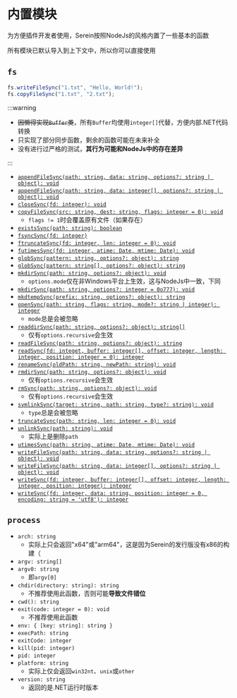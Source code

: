 # 内置模块

为方便插件开发者使用，Serein按照NodeJs的风格内置了一些基本的函数

所有模块已默认导入到上下文中，所以你可以直接使用

## `fs`

```ts title="示例"
fs.writeFileSync("1.txt", "Hello, World!");
fs.copyFileSync("1.txt", "2.txt");
```

:::warning

- ~~因懒得实现`Buffer`类~~，所有`Buffer`均使用`integer[]`代替，方便内部.NET代码转换
- 只实现了部分同步函数，剩余的函数可能在未来补全
- 没有进行过严格的测试，**其行为可能和NodeJs中的存在差异**

:::

- [`appendFileSync(path: string, data: string, options?: string | object): void`](https://nodejs.org/docs/latest/api/fs.html#fsappendfilesyncpath-data-options)
- [`appendFileSync(path: string, data: integer[], options?: string | object): void`](https://nodejs.org/docs/latest/api/fs.html#fsappendfilesyncpath-data-options)
- [`closeSync(fd: integer): void`](https://nodejs.org/docs/latest/api/fs.html#fsclosesyncfd)
- [`copyFileSync(src: string, dest: string, flags: integer = 0): void`](https://nodejs.org/docs/latest/api/fs.html#fscopyfilesyncsrc-dest-mode)
  - `flags != 1`时会覆盖原有文件（如果存在）
- [`existsSync(path: string): boolean`](https://nodejs.org/docs/latest/api/fs.html#fsexistssyncpath)
- [`fsyncSync(fd: integer)`](https://nodejs.org/docs/latest/api/fs.html#fsfsyncsyncfd)
- [`ftruncateSync(fd: integer, len: integer = 0): void`](https://nodejs.org/docs/latest/api/fs.html#fsftruncatesyncfd-len)
- [`futimesSync(fd: integer, atime: Date, mtime: Date): void`](https://nodejs.org/docs/latest/api/fs.html#fsfutimessyncfd-atime-mtime)
- [`globSync(pattern: string, options?: object): string`](https://nodejs.org/docs/latest/api/fs.html#fsglobsyncpattern-options)
- [`globSync(pattern: string[], options?: object): string`](https://nodejs.org/docs/latest/api/fs.html#fsglobsyncpattern-options)
- [`mkdirSync(path: string, options?: object): void`](https://nodejs.org/docs/latest/api/fs.html#fsmkdirsyncpath-options)
  - `options.mode`仅在非Windows平台上生效，这与NodeJs中一致，下同
- [`mkdirSync(path: string, options?: integer = 0o777): void`](https://nodejs.org/docs/latest/api/fs.html#fsmkdirsyncpath-options)
- [`mkdtempSync(prefix: string, options?: object): string`](https://nodejs.org/docs/latest/api/fs.html#fsmkdtempsyncprefix-options)
- [`openSync(path: string, flags: string, mode?: string | integer): integer`](https://nodejs.org/docs/latest/api/fs.html#fsopensyncpath-flags-mode)
  - `mode`总是会被忽略
- [`readdirSync(path: string, options?: object): string[]`](https://nodejs.org/docs/latest/api/fs.html#fsreaddirsyncpath-options)
  - 仅有`options.recursive`会生效
- [`readFileSync(path: string, options?: object): string`](https://nodejs.org/docs/latest/api/fs.html#fsreadfilesyncpath-options)
- [`readSync(fd: integet, buffer: integer[], offset: integer, length: integer, position: integer = 0): integer`](https://nodejs.org/docs/latest/api/fs.html#fsreadsyncfd-buffer-offset-length-position)
- [`renameSync(oldPath: string, newPath: string): void`](https://nodejs.org/docs/latest/api/fs.html#fsrenamesyncoldpath-newpath)
- [`rmdirSync(path: string, options?: object): void`](https://nodejs.org/docs/latest/api/fs.html#fsrmdirsyncpath-options)
  - 仅有`options.recursive`会生效
- [`rmSync(path: string, options?: object): void`](https://nodejs.org/docs/latest/api/fs.html#fsrmsyncpath-options)
  - 仅有`options.recursive`会生效
- [`symlinkSync(target: string, path: string, type?: string): void`](https://nodejs.org/docs/latest/api/fs.html#fssymlinksynctarget-path-type)
  - `type`总是会被忽略
- [`truncateSync(path: string, len: integer = 0): void`](https://nodejs.org/docs/latest/api/fs.html#fstruncatesyncpath-len)
- [`unlinkSync(path: string): void`](https://nodejs.org/docs/latest/api/fs.html#fsunlinksyncpath)
  - 实际上是删除`path`
- [`utimesSync(path: string, atime: Date, mtime: Date): void`](https://nodejs.org/docs/latest/api/fs.html#fsutimessyncpath-atime-mtime)
- [`writeFileSync(path: string, data: string, options?: string | object): void`](https://nodejs.org/docs/latest/api/fs.html#fswritefilesyncpath-data-options)
- [`writeFileSync(path: string, data: integer[], options?: string | object): void`](https://nodejs.org/docs/latest/api/fs.html#fswritefilesyncpath-data-options)
- [`writeSync(fd: integer, buffer: integer[], offset: integer, length: integer, position: integer): integer`](https://nodejs.org/docs/latest/api/fs.html#fswritesyncfd-buffer-offset-length-position)
- [`writeSync(fd: integer, data: string, position: integer = 0, encoding: string = 'utf8'): integer`](https://nodejs.org/docs/latest/api/fs.html#fswritesyncfd-buffer-offset-length-position)

## `process`

- `arch: string`
  - 实际上只会返回"x64"或"arm64"，这是因为Serein的发行版没有x86的构建（
- `argv: string[]`
- `argv0: string`
  - 即`argv[0]`
- `chdir(directory: string): string`
  - 不推荐使用此函数，否则可能**导致文件错位**
- `cwd(): string`
- `exit(code: integer = 0): void`
  - 不推荐使用此函数
- `env: { [key: string]: string }`
- `execPath: string`
- `exitCode: integer`
- `kill(pid: integer)`
- `pid: integer`
- `platform: string`
  - 实际上仅会返回`win32nt`、`unix`或`other`
- `version: string`
  - 返回的是.NET运行时版本
